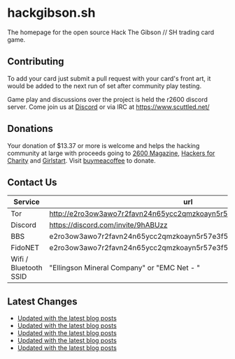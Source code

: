 # hackgibson.sh
The homepage for the open source Hack The Gibson // SH trading card game.


## Contributing

To add your card just submit a pull request with your card's front art, it would be added to the next run of set after community play testing.

Game play and discussions over the project is held the r2600 discord server. Come join us at [Discord](https://discord.com/invite/9hABUzz) or via IRC at https://www.scuttled.net/


## Donations

Your donation of $13.37 or more is welcome and helps the hacking community at large with proceeds going to [2600 Magazine](https://2600.com/), [Hackers for Charity](https://hackersforcharity.org) and [Girlstart](https://girlstart.org).  Visit [buymeacoffee](https://www.buymeacoffee.com/hackgibson.sh) to donate.


## Contact Us

Service | url
-|-
Tor | http://e2ro3ow3awo7r2favn24n65ycc2qmzkoayn5r57e3f56nvjwdcgg32ad.onion
Discord | https://discord.com/invite/9hABUzz
BBS | e2ro3ow3awo7r2favn24n65ycc2qmzkoayn5r57e3f56nvjwdcgg32ad.onion:23
FidoNET | e2ro3ow3awo7r2favn24n65ycc2qmzkoayn5r57e3f56nvjwdcgg32ad.onion:24554
Wifi / Bluetooth SSID | "Ellingson Mineral Company" or "EMC Net - <fidonet address>"

## Latest Changes
<!-- BLOG-POST-LIST:START -->
- [Updated with the latest blog posts](https://github.com/DFW2600/hackgibson.sh/commit/7d383b7e7b34e2e482b74e8a4a66cabe4d553d20)
- [Updated with the latest blog posts](https://github.com/DFW2600/hackgibson.sh/commit/45c4e83f32e570e3a816a4455e56b344f030229d)
- [Updated with the latest blog posts](https://github.com/DFW2600/hackgibson.sh/commit/f2c6261cbd6f563518dc742f13ab253a5e87191d)
- [Updated with the latest blog posts](https://github.com/DFW2600/hackgibson.sh/commit/55d1671b72a860c1990608434fb4cc8a2e0f3cf7)
- [Updated with the latest blog posts](https://github.com/DFW2600/hackgibson.sh/commit/1a2b5c592edc06053d8a30b560c0fa3ab3198e64)
<!-- BLOG-POST-LIST:END -->
